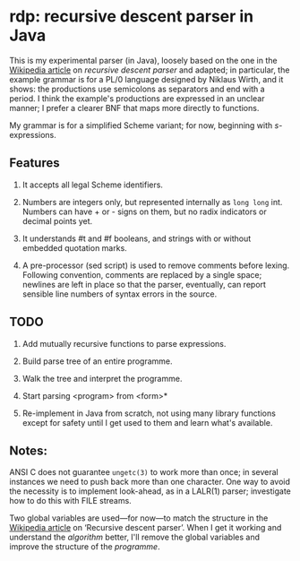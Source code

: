 rdp: recursive descent parser in Java
===

This is my experimental parser (in Java), loosely based on the one in the
[Wikipedia article](http://en.wikipedia.org/wiki/Recursive_descent_parser)
on *recursive descent parser* and adapted; in particular, the example grammar
is for a PL/0 language designed by Niklaus Wirth, and it shows: the productions
use semicolons as separators and end with a period. I think the example's
productions are expressed in an unclear manner; I prefer a clearer BNF that
maps more directly to functions.

My grammar is for a simplified Scheme variant; for now, beginning with
*s*-expressions.

Features
--------
1. It accepts all legal Scheme identifiers.

2. Numbers are integers only, but represented internally as `long long` int. Numbers
can have + or - signs on them, but no radix indicators or decimal points yet.

3. It understands #t and #f booleans, and strings with or without embedded quotation
marks.

4. A pre-processor (sed script) is used to remove comments before lexing. Following
convention, comments are replaced by a single space; newlines are left in place so
that the parser, eventually, can report sensible line numbers of syntax errors in the
source.

TODO
----
1. Add mutually recursive functions to parse expressions.

2. Build parse tree of an entire programme.

3. Walk the tree and interpret the programme.

4. Start parsing &lt;program&gt; from &lt;form&gt;*

5. Re-implement in Java from scratch, not using many library functions except for
safety until I get used to them and learn what's available.

Notes:
------

ANSI C does not guarantee `ungetc(3)` to work more than once; in several instances
we need to push back more than one character. One way to avoid the necessity is to
implement look-ahead, as in a LALR(1) parser; investigate how to do this with FILE
streams.

Two global variables are used&mdash;for now&mdash;to match the structure in the
[Wikipedia article](http://en.wikipedia.org/wiki/Recursive_descent_parser) on
&lsquo;Recursive descent parser&rsquo;. When I get it working and understand the
*algorithm* better, I'll remove the global variables and improve the structure
of the *programme*.

